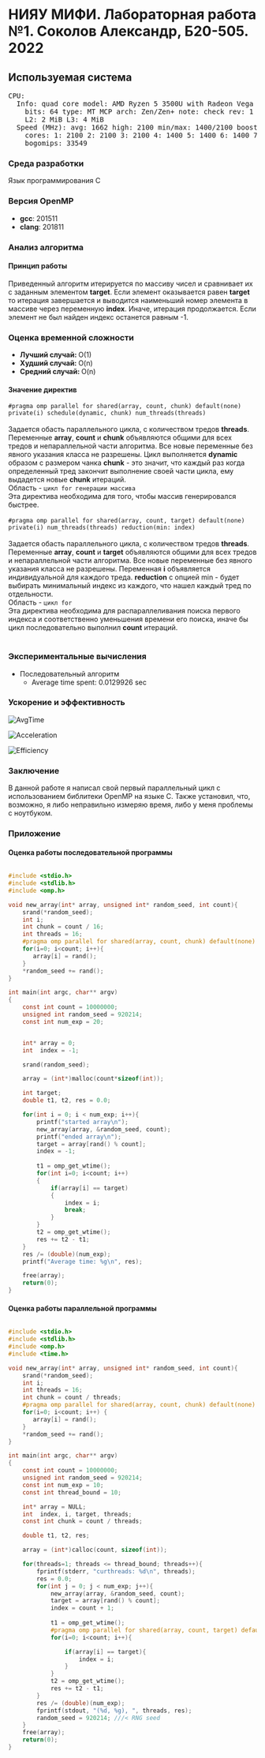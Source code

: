 <h1>НИЯУ МИФИ. Лабораторная работа №1. Соколов Александр, Б20-505. 2022</h1>

<h2>Используемая система</h2>

<pre>CPU:
  Info: quad core model: AMD Ryzen 5 3500U with Radeon Vega Mobile Gfx
    bits: 64 type: MT MCP arch: Zen/Zen+ note: check rev: 1 cache: L1: 384 KiB
    L2: 2 MiB L3: 4 MiB
  Speed (MHz): avg: 1662 high: 2100 min/max: 1400/2100 boost: enabled
    cores: 1: 2100 2: 2100 3: 2100 4: 1400 5: 1400 6: 1400 7: 1400 8: 1400
    bogomips: 33549
</pre>
<h3>Среда разработки</h3>
<p>Язык программирования C</p>
<h3>Версия OpenMP</h3>
<ul>
    <li><b>gcc</b>:   201511</li>
    <li><b>clang</b>: 201811</li>
</ul>

<h3>Анализ алгоритма</h3>
<h4>Принцип работы</h4>
Приведенный алгоритм итерируется по массиву чисел и сравнивает их с заданным элементом <b>target</b>. Если элемент оказывается равен <b>target</b> то итерация завершается и выводится наименьший номер элемента в массиве через переменную <b>index</b>. Иначе, итерация продолжается. Если элемент не был найден индекс останется равным -1.
<h3>Оценка временной сложности</h3>
<ul>
  <li><b>Лучший случай: </b>O(1)</li>
  <li><b>Худший случай: </b>O(n)</li>
  <li><b>Средний случай: </b>O(n)</li>
</ul>
<h4>Значение директив</h4>
<code>#pragma omp parallel for shared(array, count, chunk) default(none) private(i) schedule(dynamic, chunk) num_threads(threads)
</code><br>
Задается обасть параллельного цикла, с количеством тредов <b>threads</b>. Переменные <b>array</b>, <b>count</b> и <b>chunk</b> объявляются общими для всех тредов и непараллельной части алгоритма. Все новые переменные без явного указания класса не разрешены. Цикл выполняется <b>dynamic</b> образом с размером чанка <b>chunk</b> - это значит, что каждый раз когда определенный тред закончит выполнение своей части цикла, ему выдадется новые <b>chunk</b> итераций.<br>
Область - <code>цикл for генерации массива</code><br>
Эта директива необходима для того, чтобы массив генерировался быстрее.<br><br>
<code>#pragma omp parallel for shared(array, count, target) default(none) private(i) num_threads(threads) reduction(min: index)
</code><br>
Задается обасть параллельного цикла, с количеством тредов <b>threads</b>. Переменные <b>array</b>, <b>count</b> и <b>target</b> объявляются общими для всех тредов и непараллельной части алгоритма. Все новые переменные без явного указания класса не разрешены. Переменная <b>i</b> объявляется индивидуальной для каждого треда. <b>reduction</b> с опцией min - будет выбирать минимальный индекс из каждого, что нашел каждый тред по отдельности.<br>
Область - <code>цикл for</code><br>
Эта директива необходима для распараллеливания поиска первого индекса и соответственно уменьшения времени его поиска, иначе бы цикл последовательно выполнил <b>count</b> итераций.<br><br>

<h3>Экспериментальные вычисления</h3>
<ul>
    <li>
        Последовательный алгоритм
        <ul>
            <li>Average time spent: 0.0129926 sec</li>
        </ul>
    </li>
</ul>
<h3>Ускорение и эффективность</h3>

![AvgTime](https://user-images.githubusercontent.com/75146596/193947847-86a33f53-33da-45fc-8aa6-dfdb185f2965.png)

![Acceleration](https://user-images.githubusercontent.com/75146596/193947859-0c5fd03f-ef05-43de-bba3-cb43b1c0d96b.png)

![Efficiency](https://user-images.githubusercontent.com/75146596/193947869-5818d494-a26e-4ae8-a150-2929eb60627d.png)

<h3>Заключение</h3>
В данной работе я написал свой первый параллельный цикл с использованием библитеки OpenMP на языке C. Также установил, что, возможно, я либо неправильно измеряю время, либо у меня проблемы с ноутбуком.
<h3>Приложение</h3>
<h4>Оценка работы последовательной программы</h4>

```c

#include <stdio.h>
#include <stdlib.h>
#include <omp.h>

void new_array(int* array, unsigned int* random_seed, int count){
    srand(*random_seed);
    int i;
    int chunk = count / 16;
    int threads = 16;
    #pragma omp parallel for shared(array, count, chunk) default(none) private(i) schedule(dynamic, chunk) num_threads(threads)
    for(i=0; i<count; i++){ 
       array[i] = rand(); 
    }
    *random_seed += rand();
}

int main(int argc, char** argv)
{
    const int count = 10000000;   
    unsigned int random_seed = 920214;
    const int num_exp = 20;


    int* array = 0;              
    int  index = -1;            

    srand(random_seed);

    array = (int*)malloc(count*sizeof(int));

    int target; 
    double t1, t2, res = 0.0;

    for(int i = 0; i < num_exp; i++){
        printf("started array\n");
        new_array(array, &random_seed, count);
        printf("ended array\n");
        target = array[rand() % count];
        index = -1;
        
        t1 = omp_get_wtime();
        for(int i=0; i<count; i++)
        {
            if(array[i] == target)
            {
                index = i;
                break;
            }
        }
        t2 = omp_get_wtime();
        res += t2 - t1;
    }
    res /= (double)(num_exp);
    printf("Average time: %g\n", res);

    free(array);
    return(0);
}
```

<h4>Оценка работы параллельной программы</h4>

```c

#include <stdio.h>
#include <stdlib.h>
#include <omp.h>
#include <time.h>

void new_array(int* array, unsigned int* random_seed, int count){
    srand(*random_seed);
    int i;
    int threads = 16;
    int chunk = count / threads;
    #pragma omp parallel for shared(array, count, chunk) default(none) private(i) schedule(dynamic, chunk) num_threads(threads)
    for(i=0; i<count; i++) { 
       array[i] = rand(); 
    }
    *random_seed += rand();
}

int main(int argc, char** argv)
{
    const int count = 10000000;
    unsigned int random_seed = 920214;
    const int num_exp = 10;
    const int thread_bound = 10;

    int* array = NULL;
    int  index, i, target, threads;
    const int chunk = count / threads;

    double t1, t2, res;

    array = (int*)calloc(count, sizeof(int));

    for(threads=1; threads <= thread_bound; threads++){
        fprintf(stderr, "curthreads: %d\n", threads);
        res = 0.0;
        for(int j = 0; j < num_exp; j++){
            new_array(array, &random_seed, count);
            target = array[rand() % count];
            index = count + 1; 
            
            t1 = omp_get_wtime();
            #pragma omp parallel for shared(array, count, target) default(none) private(i) num_threads(threads) reduction(min: index)
            for(i=0; i<count; i++){

                if(array[i] == target){
                    index = i;
                }
            }
            t2 = omp_get_wtime();
            res += t2 - t1;
        }
        res /= (double)(num_exp);
        fprintf(stdout, "(%d, %g), ", threads, res);
        random_seed = 920214; ///< RNG seed
    }
    free(array);
    return(0);
}
```
